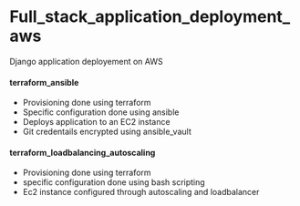 # Full_stack_application_deployment_aws
Django application deployement on AWS

#### terraform_ansible
* Provisioning done using terraform
* Specific configuration done using ansible
* Deploys application to an EC2 instance
* Git credentails encrypted using ansible_vault

#### terraform_loadbalancing_autoscaling
* Provisioning done using terraform
* specific configuration done using bash scripting
* Ec2 instance configured through autoscaling and loadbalancer
